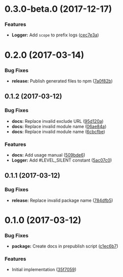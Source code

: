 <a name="0.3.0-beta.0"></a>
# 0.3.0-beta.0 (2017-12-17)


### Features

* **Logger:** Add `scope` to prefix logs ([cec7e3a](https://github.com/ls-age/logger/commits/cec7e3a))




<a name="0.2.0"></a>
# 0.2.0 (2017-03-14)


### Bug Fixes

* **release:** Publish generated files to npm ([7a0f82b](https://github.com/ls-age/logger/commits/7a0f82b))




<a name="0.1.2"></a>
## 0.1.2 (2017-03-12)


### Bug Fixes

* **docs:** Replace invalid exclude URL ([95d120a](https://github.com/ls-age/logger/commits/95d120a))
* **docs:** Replace invalid module name ([06ae84a](https://github.com/ls-age/logger/commits/06ae84a))
* **docs:** Replace invalid module name ([6cbcfbe](https://github.com/ls-age/logger/commits/6cbcfbe))


### Features

* **docs:** Add usage manual ([509bde6](https://github.com/ls-age/logger/commits/509bde6))
* **Logger:** Add #LEVEL_SILENT constant ([5ac07c0](https://github.com/ls-age/logger/commits/5ac07c0))




<a name="0.1.1"></a>
## 0.1.1 (2017-03-12)


### Bug Fixes

* **release:** Replace invalid package name ([784dfb5](https://github.com/ls-age/logger/commits/784dfb5))




<a name="0.1.0"></a>
# 0.1.0 (2017-03-12)


### Bug Fixes

* **package:** Create docs in prepublish script ([c1ec6b7](https://github.com/ls-age/logger/commits/c1ec6b7))


### Features

* Initial implementation ([35f7059](https://github.com/ls-age/logger/commits/35f7059))



